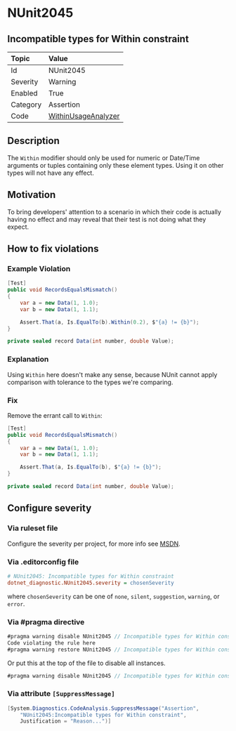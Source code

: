 # NUnit2045

## Incompatible types for Within constraint

| Topic    | Value
| :--      | :--
| Id       | NUnit2045
| Severity | Warning
| Enabled  | True
| Category | Assertion
| Code     | [WithinUsageAnalyzer](https://github.com/nunit/nunit.analyzers/blob/master/src/nunit.analyzers/WithinUsage/WithinUsageAnalyzer.cs)

## Description

The `Within` modifier should only be used for numeric or Date/Time arguments or tuples containing only these element types. Using it on other types will not have any effect.

## Motivation

To bring developers' attention to a scenario in which their code is actually having no effect and may reveal that their test is not doing what they expect.

## How to fix violations

### Example Violation

```csharp
[Test]
public void RecordsEqualsMismatch()
{
    var a = new Data(1, 1.0);
    var b = new Data(1, 1.1);

    Assert.That(a, Is.EqualTo(b).Within(0.2), $"{a} != {b}");
}

private sealed record Data(int number, double Value);
```

### Explanation

Using `Within` here doesn't make any sense, because NUnit cannot apply comparison with tolerance to the types we're comparing.

### Fix

Remove the errant call to `Within`:

```csharp
[Test]
public void RecordsEqualsMismatch()
{
    var a = new Data(1, 1.0);
    var b = new Data(1, 1.1);

    Assert.That(a, Is.EqualTo(b), $"{a} != {b}");
}

private sealed record Data(int number, double Value);
```

<!-- start generated config severity -->
## Configure severity

### Via ruleset file

Configure the severity per project, for more info see [MSDN](https://msdn.microsoft.com/en-us/library/dd264949.aspx).

### Via .editorconfig file

```ini
# NUnit2045: Incompatible types for Within constraint
dotnet_diagnostic.NUnit2045.severity = chosenSeverity
```

where `chosenSeverity` can be one of `none`, `silent`, `suggestion`, `warning`, or `error`.

### Via #pragma directive

```csharp
#pragma warning disable NUnit2045 // Incompatible types for Within constraint
Code violating the rule here
#pragma warning restore NUnit2045 // Incompatible types for Within constraint
```

Or put this at the top of the file to disable all instances.

```csharp
#pragma warning disable NUnit2045 // Incompatible types for Within constraint
```

### Via attribute `[SuppressMessage]`

```csharp
[System.Diagnostics.CodeAnalysis.SuppressMessage("Assertion",
    "NUnit2045:Incompatible types for Within constraint",
    Justification = "Reason...")]
```
<!-- end generated config severity -->
